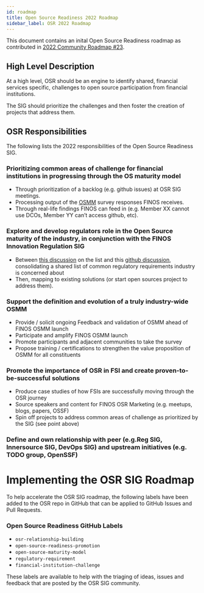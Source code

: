 ```yaml
---
id: roadmap
title: Open Source Readiness 2022 Roadmap
sidebar_label: OSR 2022 Roadmap
---
```


This document contains an inital Open Source Readiness roadmap as contributed in [2022 Community Roadmap #23](https://github.com/finos/open-source-readiness/discussions/23#discussioncomment-2253788).

## High Level Description

At a high level, OSR should be an engine to identify shared, financial services specific, challenges to open source participation from financial institutions.

The SIG should prioritize the challenges and then foster the creation of projects that address them.

## OSR Responsibilities

The following lists the 2022 responsibilities of the Open Source Readiness SIG.

### Prioritizing common areas of challenge for financial institutions in progressing through the OS maturity model

- Through prioritization of a backlog (e.g. github issues) at OSR SIG meetings.
- Processing output of the [OSMM](https://github.com/finos/osmm) survey responses FINOS receives.
- Through real-life findings FINOS can feed in (e.g. Member XX cannot use DCOs, Member YY can’t access github, etc).

### Explore and develop regulators role in the Open Source maturity of the industry, in conjunction with the FINOS Innovation Regulation SIG

- Between [this discussion](https://groups.google.com/a/finos.org/g/osr/c/GMMD38RkaMY/m/nYMwTdR3BAAJ) on the list and this [github discussion](https://github.com/finos/open-source-readiness/discussions/9), consolidating a shared list of common regulatory requirements industry is concerned about
- Then, mapping to existing solutions (or start open sources project to address them).

### Support the definition and evolution of a truly industry-wide OSMM

- Provide / solicit ongoing Feedback and validation of OSMM ahead of FINOS OSMM launch
- Participate and amplify FINOS OSMM launch
- Promote participants and adjacent communities to take the survey
- Propose training / certifications to strengthen the value proposition of OSMM for all constituents

### Promote the importance of OSR in FSI and create proven-to-be-successful solutions

- Produce case studies of how FSIs are successfully moving through the OSR journey
- Source speakers and content for FINOS OSR Marketing (e.g. meetups, blogs, papers, OSSF)
- Spin off projects to address common areas of challenge as prioritized by the SIG (see point above)

### Define and own relationship with peer (e.g.Reg SIG, Innersource SIG, DevOps SIG) and upstream initiatives (e.g. TODO group, OpenSSF)

# Implementing the OSR SIG Roadmap

To help accelerate the OSR SIG roadmap, the following labels have been added to the OSR repo in GitHub that can be applied to GitHub Issues and Pull Requests.

### Open Source Readiness GitHub Labels

- `osr-relationship-building`
- `open-source-readiness-promotion`
- `open-source-maturity-model`
- `regulatory-requirement`
- `financial-institution-challenge`

These labels are available to help with the triaging of ideas, issues and feedback that are posted by the OSR SIG community.
